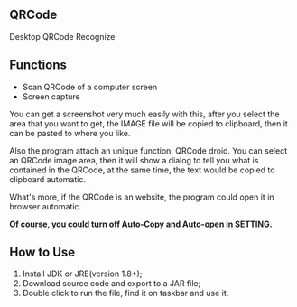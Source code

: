 ## QRCode

Desktop QRCode Recognize

## Functions

 + Scan QRCode of a computer screen
 + Screen capture

You can get a screenshot very much easily with this, after you select the area that you want to get, the IMAGE file will be copied to clipboard, then it can be pasted to where you like. 

Also the program attach an unique function: QRCode droid. You can select an QRCode image area, then it will show a dialog to tell you what is contained in the QRCode, at the same time, the text would be copied to clipboard automatic.
 
What's more, if the QRCode is an website, the program could open it in browser automatic.

**Of course, you could turn off Auto-Copy and Auto-open in SETTING.**

## How to Use

1. Install JDK or JRE(version 1.8+);
2. Download source code and export to a JAR file;
3. Double click to run the file, find it on taskbar and use it.
